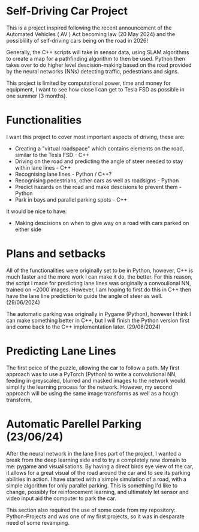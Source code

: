 # Self-Driving Car Project
This is a project inspired following the recent announcement of the Automated Vehicles ( AV ) Act becoming law (20 May 2024) and the possiblility of self-driving cars being on the road in 2026!

Generally, the C++ scripts will take in sensor data, using SLAM algorithms to create a map for a pathfinding algorithm to then be used. Python then takes over to do higher level descision-making based on the road provided by the neural networks (NNs) detecting traffic, pedestrians and signs.

This project is limited by computational power, time and money for equipment, I want to see how close I can get to Tesla FSD as possible in one summer (3 months).

# Functionalities
I want this project to cover most important aspects of driving, these are:
  + Creating a "virtual roadspace" which contains elements on the road, similar to the Tesla FSD - C++
  + Driving on the road and predicting the angle of steer needed to stay within lane lines - C++
  + Recognising lane lines - Python / C++?
  + Recognising pedestrians, other cars as well as roadsigns - Python
  + Predict hazards on the road and make descisions to prevent them - Python
  + Park in bays and parallel parking spots - C++

It would be nice to have:
  + Making descisions on when to give way on a road with cars parked on either side

# Plans and setbacks
All of the functionalities were originally set to be in Python, however, C++ is much faster and the more work I can make it do, the better. For this reason, the script I made for predicting lane lines was originally a convoulional NN, trained on ~2000 images. However, I am hoping to first do this in C++ then have the lane line prediction to guide the angle of steer as well. (29/06/2024)

The automatic parking was originally in Pygame (Python), however I think I can make something better in C++, but I will finish the Python version first and come back to the C++ implementation later. (29/06/2024)

# Predicting Lane Lines
The first peice of the puzzle, allowing the car to follow a path. My first approach was to use a PyTorch (Python) to write a convolutional NN, feeding in greyscaled, blurred and masked images to the network would simplify the learning process for the network. However, my second approach will be using the same image transforms as well as a hough transform, 

# Automatic Parellel Parking (23/06/24)
After the neural network in the lane lines part of the project, I wanted a break from the deep learning side and to try a completely new domain to me: pygame and visualisations. By having a direct birds eye view of the car, it allows for a great visual of the road around the car and to see its parking abilities in action. 
I have started with a simple simulation of a road, with a simple algorithm for only parallel parking. This is something I'd like to change, possibly for reinforcement learning, and ultimately let sensor and video input aid the computer to park the car. 

This section also required the use of some code from my repository: Python-Projects and was one of my first projects, so it was in desparate need of some revamping.
